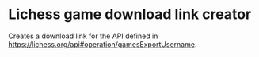 # Lichess game download link creator

Creates a download link for the API defined in https://lichess.org/api#operation/gamesExportUsername.